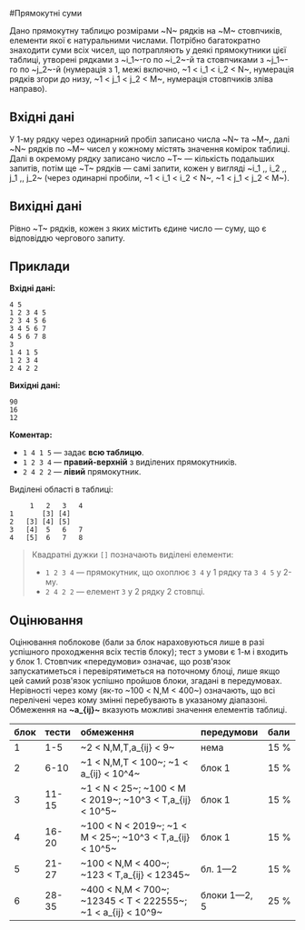 #Прямокутні суми

Дано прямокутну таблицю розмірами ~N~ рядків на&nbsp;~M~ стовпчиків, елементи якої є натуральними числами. Потрібно багатократно знаходити суми всіх чисел, що&nbsp;потрапляють у&nbsp;деякі прямокутники цієї таблиці, утворені рядками з&nbsp;~i_1~-го по&nbsp;~i_2~-й та&nbsp;стовпчиками з&nbsp;~j_1~-го по&nbsp;~j_2~-й (нумерація з&nbsp;1, межі включно, ~1 < i_1 < i_2 < N~, нумерація рядків згори до&nbsp;низу, ~1 < j_1 < j_2 < M~, нумерація стовпчиків зліва направо).

## Вхідні дані
У&nbsp;1-му рядку через одинарний пробіл записано числа ~N~ та&nbsp;~M~, далі ~N~ рядків по&nbsp;~M~ чисел у&nbsp;кожному містять значення комірок таблиці.
Далі в&nbsp;окремому рядку записано число ~T~ — кількість подальших запитів, потім ще ~T~ рядків — самі запити, кожен у&nbsp;вигляді ~i_1 \,\, i_2 \,\, j_1 \,\, j_2~ (через одинарні пробіли, ~1 < i_1 < i_2 < N~, ~1 < j_1 < j_2 < M~).

## Вихідні дані
Рівно ~T~ рядків, кожен з&nbsp;яких містить єдине число — суму, що&nbsp;є відповіддю чергового запиту.

## Приклади

**Вхідні дані:**
```
4 5
1 2 3 4 5
2 3 4 5 6
3 4 5 6 7
4 5 6 7 8
3
1 4 1 5
1 2 3 4
2 4 2 2
```

**Вихідні дані:**
```
90
16
12
```
**Коментар:**

- `1 4 1 5` — задає **всю таблицю**.
- `1 2 3 4` — **правий-верхній** з&nbsp;виділених прямокутників.
- `2 4 2 2` — **лівий** прямокутник.

Виділені області в таблиці:

```
     1   2   3   4   
1       [3] [4]
2   [3] [4] [5]
3   [4]  5   6   7
4   [5]  6   7   8
```

> Квадратні дужки `[]` позначають виділені елементи:
> - `1 2 3 4` — прямокутник, що&nbsp;охоплює `3 4` у&nbsp;1 рядку та&nbsp;`3 4 5` у&nbsp;2-му.
> - `2 4 2 2` — елемент `3` у&nbsp;2 рядку 2 стовпці.

## Оцінювання
Оцінювання поблокове (бали за&nbsp;блок нараховуються лише в&nbsp;разі успішного проходження всіх тестів блоку); тест з&nbsp;умови є 1-м і&nbsp;входить у&nbsp;блок 1.
Стовпчик «передумови» означає, що&nbsp;розв'язок запускатиметься і&nbsp;перевірятиметься на&nbsp;поточному блоці, лише якщо цей самий розв'язок успішно пройшов блоки, згадані в&nbsp;передумовах.
Нерівності через кому (як-то ~100 < N,M < 400~) означають, що&nbsp;всі перелічені через кому змінні перебувають в&nbsp;указаному діапазоні. Обмеження на&nbsp;**~a_{ij}~** вказують можливі значення елементів таблиці.

| блок | тести | обмеження | передумови | бали |
| :--- | :--- | :--- | :--- | :--- |
| 1 | 1-5 | ~2 < N,M,T,a_{ij} < 9~ | нема | 15&nbsp;% |
| 2 | 6-10 | ~1 < N,M,T < 100~; ~1 < a_{ij} < 10^4~ | блок 1 | 15&nbsp;% |
| 3 | 11-15 | ~1 < N < 25~; ~100 < M < 2019~; ~10^3 < T,a_{ij} < 10^5~ | блок 1 | 15&nbsp;% |
| 4 | 16-20 | ~100 < N < 2019~; ~1 < M < 25~; ~10^3 < T,a_{ij} < 10^5~ | блок 1 | 15&nbsp;% |
| 5 | 21-27 | ~100 < N,M < 400~; ~123 < T,a_{ij} < 12345~ | бл. 1—2 | 15&nbsp;% |
| 6 | 28-35 | ~400 < N,M < 700~; ~12345 < T < 222555~; ~1 < a_{ij} < 10^9~ | блоки 1—2, 5 | 25&nbsp;% |

